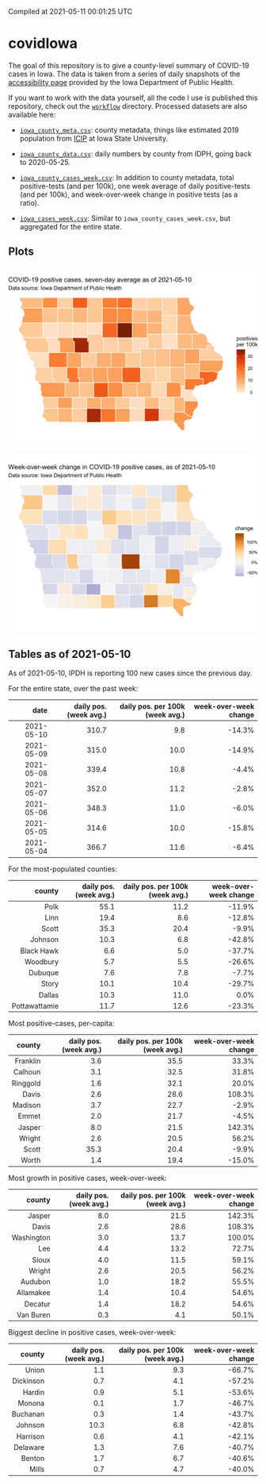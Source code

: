 Compiled at 2021-05-11 00:01:25 UTC

<!-- README.md is generated from README.Rmd. Please edit that file -->

# covidIowa

<!-- badges: start -->

<!-- badges: end -->

The goal of this repository is to give a county-level summary of
COVID-19 cases in Iowa. The data is taken from a series of daily
snapshots of the [accessibility
page](https://coronavirus.iowa.gov/pages/access) provided by the Iowa
Department of Public Health.

If you want to work with the data yourself, all the code I use is
published this repository, check out the [`workflow`](workflow)
directory. Processed datasets are also available here:

  - [`iowa_county_meta.csv`](https://raw.githubusercontent.com/ijlyttle/covidIowa/master/workflow/data/99-publish/iowa_county_meta.csv):
    county metadata, things like estimated 2019 population from
    [ICIP](https://www.icip.iastate.edu/tables/population/counties-estimates)
    at Iowa State University.

  - [`iowa_county_data.csv`](https://raw.githubusercontent.com/ijlyttle/covidIowa/master/workflow/data/99-publish/iowa_county_data.csv):
    daily numbers by county from IDPH, going back to 2020-05-25.

  - [`iowa_county_cases_week.csv`](https://raw.githubusercontent.com/ijlyttle/covidIowa/master/workflow/data/99-publish/iowa_county_data.csv):
    In addition to county metadata, total positive-tests (and per 100k),
    one week average of daily positive-tests (and per 100k), and
    week-over-week change in positive tests (as a ratio).

  - [`iowa_cases_week.csv`](https://raw.githubusercontent.com/ijlyttle/covidIowa/master/workflow/data/99-publish/iowa_cases_week.csv):
    Similar to `iowa_county_cases_week.csv`, but aggregated for the
    entire state.

## Plots

![](workflow/data/99-publish/iowa_cases.png)

![](workflow/data/99-publish/iowa_change.png)

## Tables as of 2021-05-10

As of 2021-05-10, IPDH is reporting 100 new cases since the previous
day.

For the entire state, over the past week:

|       date | daily pos. (week avg.) | daily pos. per 100k (week avg.) | week-over-week change |
| ---------: | ---------------------: | ------------------------------: | --------------------: |
| 2021-05-10 |                  310.7 |                             9.8 |               \-14.3% |
| 2021-05-09 |                  315.0 |                            10.0 |               \-14.9% |
| 2021-05-08 |                  339.4 |                            10.8 |                \-4.4% |
| 2021-05-07 |                  352.0 |                            11.2 |                \-2.8% |
| 2021-05-06 |                  348.3 |                            11.0 |                \-6.0% |
| 2021-05-05 |                  314.6 |                            10.0 |               \-15.8% |
| 2021-05-04 |                  366.7 |                            11.6 |                \-6.4% |

For the most-populated counties:

|        county | daily pos. (week avg.) | daily pos. per 100k (week avg.) | week-over-week change |
| ------------: | ---------------------: | ------------------------------: | --------------------: |
|          Polk |                   55.1 |                            11.2 |               \-11.9% |
|          Linn |                   19.4 |                             8.6 |               \-12.8% |
|         Scott |                   35.3 |                            20.4 |                \-9.9% |
|       Johnson |                   10.3 |                             6.8 |               \-42.8% |
|    Black Hawk |                    6.6 |                             5.0 |               \-37.7% |
|      Woodbury |                    5.7 |                             5.5 |               \-26.6% |
|       Dubuque |                    7.6 |                             7.8 |                \-7.7% |
|         Story |                   10.1 |                            10.4 |               \-29.7% |
|        Dallas |                   10.3 |                            11.0 |                  0.0% |
| Pottawattamie |                   11.7 |                            12.6 |               \-23.3% |

Most positive-cases, per-capita:

|   county | daily pos. (week avg.) | daily pos. per 100k (week avg.) | week-over-week change |
| -------: | ---------------------: | ------------------------------: | --------------------: |
| Franklin |                    3.6 |                            35.5 |                 33.3% |
|  Calhoun |                    3.1 |                            32.5 |                 31.8% |
| Ringgold |                    1.6 |                            32.1 |                 20.0% |
|    Davis |                    2.6 |                            28.6 |                108.3% |
|  Madison |                    3.7 |                            22.7 |                \-2.9% |
|    Emmet |                    2.0 |                            21.7 |                \-4.5% |
|   Jasper |                    8.0 |                            21.5 |                142.3% |
|   Wright |                    2.6 |                            20.5 |                 56.2% |
|    Scott |                   35.3 |                            20.4 |                \-9.9% |
|    Worth |                    1.4 |                            19.4 |               \-15.0% |

Most growth in positive cases, week-over-week:

|     county | daily pos. (week avg.) | daily pos. per 100k (week avg.) | week-over-week change |
| ---------: | ---------------------: | ------------------------------: | --------------------: |
|     Jasper |                    8.0 |                            21.5 |                142.3% |
|      Davis |                    2.6 |                            28.6 |                108.3% |
| Washington |                    3.0 |                            13.7 |                100.0% |
|        Lee |                    4.4 |                            13.2 |                 72.7% |
|      Sioux |                    4.0 |                            11.5 |                 59.1% |
|     Wright |                    2.6 |                            20.5 |                 56.2% |
|    Audubon |                    1.0 |                            18.2 |                 55.5% |
|  Allamakee |                    1.4 |                            10.4 |                 54.6% |
|    Decatur |                    1.4 |                            18.2 |                 54.6% |
|  Van Buren |                    0.3 |                             4.1 |                 50.1% |

Biggest decline in positive cases, week-over-week:

|    county | daily pos. (week avg.) | daily pos. per 100k (week avg.) | week-over-week change |
| --------: | ---------------------: | ------------------------------: | --------------------: |
|     Union |                    1.1 |                             9.3 |               \-66.7% |
| Dickinson |                    0.7 |                             4.1 |               \-57.2% |
|    Hardin |                    0.9 |                             5.1 |               \-53.6% |
|    Monona |                    0.1 |                             1.7 |               \-46.7% |
|  Buchanan |                    0.3 |                             1.4 |               \-43.7% |
|   Johnson |                   10.3 |                             6.8 |               \-42.8% |
|  Harrison |                    0.6 |                             4.1 |               \-42.1% |
|  Delaware |                    1.3 |                             7.6 |               \-40.7% |
|    Benton |                    1.7 |                             6.7 |               \-40.6% |
|     Mills |                    0.7 |                             4.7 |               \-40.0% |
